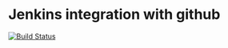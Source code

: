# Jenkins integration with github

[![Build Status](https://104.236.108.161/job/goprac/statusbadges-build/icon)](https://104.236.108.161/job/goprac/statusbadges-build/icon)
